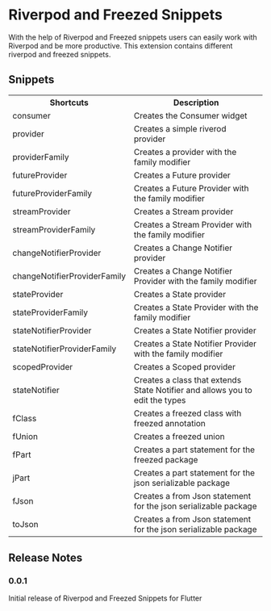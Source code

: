 # Riverpod and Freezed Snippets

With the help of Riverpod and Freezed snippets users can easily work with Riverpod and be more productive. This extension contains different riverpod and freezed snippets. 

## Snippets

<table>
  <tbody>
    <tr>
      <th>Shortcuts</th>
      <th>Description</th>
    </tr>
    <tr>
      <td>consumer</td>
      <td>Creates the Consumer widget</td>
    </tr>
    <tr>
      <td>provider</td>
      <td>Creates a simple riverod provider</td>
    </tr>
    <tr>
      <td>providerFamily</td>
      <td>Creates a provider with the family modifier</td>
    </tr>
      <td>futureProvider</td>
      <td>Creates a Future provider</td>
    </tr>
      <td>futureProviderFamily</td>
      <td>Creates a Future Provider with the family modifier</td>
    </tr>
    </tr>
      <td>streamProvider</td>
      <td>Creates a Stream provider</td>
    </tr>
      <td>streamProviderFamily</td>
      <td>Creates a Stream Provider with the family modifier</td>
    </tr>
      <td>changeNotifierProvider</td>
      <td>Creates a Change Notifier provider</td>
    </tr>
      <td>changeNotifierProviderFamily</td>
      <td>Creates a Change Notifier Provider with the family modifier</td>
    </tr>    
      <td>stateProvider</td>
      <td>Creates a State provider</td>
    </tr>
      <td>stateProviderFamily</td>
      <td>Creates a State Provider with the family modifier</td>
    </tr>
    </tr>
      <td>stateNotifierProvider</td>
      <td>Creates a State Notifier provider</td>
    </tr>
      <td>stateNotifierProviderFamily</td>
      <td>Creates a State Notifier Provider with the family modifier</td>
    </tr>
    </tr>
      <td>scopedProvider</td>
      <td>Creates a Scoped provider</td>
    </tr>
    </tr>
      <td>stateNotifier</td>
      <td>Creates a class that extends State Notifier and allows you to edit the types</td>
    </tr>
    </tr>
      <td>fClass</td>
      <td>Creates a freezed class with freezed annotation</td>
    </tr>
    </tr>
      <td>fUnion</td>
      <td>Creates a freezed union</td>
    </tr>
    </tr>
      <td>fPart</td>
      <td>Creates a part statement for the freezed package</td>
    </tr>
    </tr>
      <td>jPart</td>
      <td>Creates a part statement for the json serializable package</td>
    </tr>
    </tr>
      <td>fJson</td>
      <td>Creates a from Json statement for the json serializable package</td>
    </tr>
    </tr>
      <td>toJson</td>
      <td>Creates a from Json statement for the json serializable package</td>
    </tr>
  </tbody>
</table>


## Release Notes

### 0.0.1

Initial release of Riverpod and Freezed Snippets for Flutter





